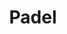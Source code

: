 ---
title: "Padel"
description: "Naslednja generacija raketnih športov"
copyright: "© 2024 Padel. Vse pravice pridržane."
socialLinks:
  - platform: "Facebook"
    url: "#"
    icon: "facebook"
  - platform: "Instagram"
    url: "#"
    icon: "instagram"
  - platform: "Twitter"
    url: "#"
    icon: "twitter"
  - platform: "YouTube"
    url: "#"
    icon: "youtube"
--- 